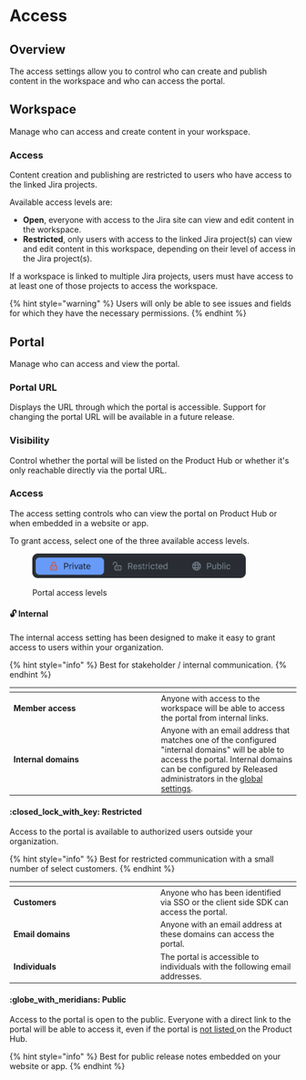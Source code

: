 # Access

## Overview

The access settings allow you to control who can create and publish content in the workspace and who can access the portal.&#x20;

## Workspace&#x20;

Manage who can access and create content in your workspace.&#x20;

### Access

Content creation and publishing are restricted to users who have access to the linked Jira projects.

Available access levels are:

* **Open**, everyone with access to the Jira site can view and edit content in the workspace.&#x20;
* **Restricted**, only users with access to the linked Jira project(s) can view and edit content in this workspace, depending on their level of access in the Jira project(s).&#x20;

If a workspace is linked to multiple Jira projects, users must have access to at least one of those projects to access the workspace.

{% hint style="warning" %}
Users will only be able to see issues and fields for which they have the necessary permissions.
{% endhint %}

## Portal&#x20;

Manage who can access and view the portal.&#x20;

### Portal URL

Displays the URL through which the portal is accessible. Support for changing the portal URL will be available in a future release.

### Visibility

Control whether the portal will be listed on the Product Hub or whether it's only reachable directly via the portal URL.&#x20;

### Access

The access setting controls who can view the portal on Product Hub or when embedded in a website or app.

To grant access,  select one of the three available access levels.

<figure><img src="../../.gitbook/assets/Portals - Access level.png" alt="" width="375"><figcaption><p>Portal access levels</p></figcaption></figure>

#### :unlock: Internal

The internal access setting has been designed to make it easy to grant access to users within your organization.&#x20;

{% hint style="info" %}
Best for stakeholder / internal communication.
{% endhint %}

<table data-header-hidden><thead><tr><th width="245"></th><th></th></tr></thead><tbody><tr><td><strong>Member access</strong></td><td>Anyone with access to the workspace will be able to access the portal from internal links. </td></tr><tr><td><strong>Internal domains</strong></td><td>Anyone with an email address that matches one of the configured "internal domains" will be able to access the portal. Internal domains can be configured by Released administrators in the <a href="../../product-hub/internal-domains.md">global settings</a>. </td></tr></tbody></table>

#### :closed\_lock\_with\_key: Restricted

Access to the portal is available to authorized users outside your organization.

{% hint style="info" %}
Best for restricted communication with a small number of select customers.&#x20;
{% endhint %}

<table data-header-hidden><thead><tr><th width="244"></th><th></th></tr></thead><tbody><tr><td><strong>Customers</strong></td><td>Anyone who has been identified via SSO or the client side SDK can access the portal.</td></tr><tr><td><strong>Email domains</strong></td><td>Anyone with an email address at these domains can access the portal.</td></tr><tr><td><strong>Individuals</strong></td><td>The portal is accessible to individuals with the following email addresses.</td></tr></tbody></table>

#### :globe\_with\_meridians: Public

Access to the portal is open to the public. Everyone with a direct link to the portal will be able to access it, even if the portal is [not listed ](access.md#visibility)on the Product Hub.&#x20;

{% hint style="info" %}
Best for public release notes embedded on your website or app.
{% endhint %}
